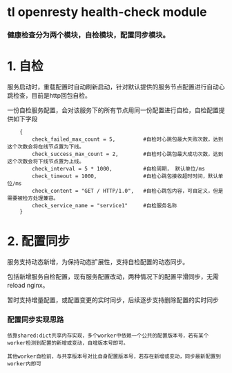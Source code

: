 # tl openresty health-check module

### 健康检查分为两个模块，自检模块，配置同步模块。

# 1. 自检
   服务启动时，重载配置时自动刷新启动，针对默认提供的服务节点配置进行自动心跳检查，目前是http回包自检。
   
   一份自检服务配置，会对该服务下的所有节点用同一份配置进行自检，自检配置提供如下字段

```
    {
        check_failed_max_count = 5,         #自检时心跳包最大失败次数，达到这个次数会将在线节点置为下线。
        check_success_max_count = 2,        #自检时心跳包最大成功次数，达到这个次数会将下线节点置为上线。
        check_interval = 5 * 1000,          #自检周期， 默认单位/ms
        check_timeout = 1000,               #自检心跳包接收超时时间，默认单位/ms
        check_content = "GET / HTTP/1.0",   #自检心跳包内容，可自定义，但是需要被检方处理兼容。
        check_service_name = "service1"     #自检服务名称
    }
```

# 2. 配置同步

   服务支持动态新增，为保持动态扩展性，支持自检配置的动态同步。

   包括新增服务自检配置，现有服务配置改动，两种情况下的配置平滑同步，无需reload nginx。

   暂时支持增量配置，或配置变更的实时同步，后续逐步支持删除配置的实时同步
    

### 配置同步实现思路

    依靠shared:dict共享内存实现，多个worker中依赖一个公共的配置版本号，若有某个worker检测到配置的新增或变动，自增版本号即可。
    
    其他worker自检前，与共享版本号对比自身配置版本号，若存在新增或变动，同步最新配置到worker内即可